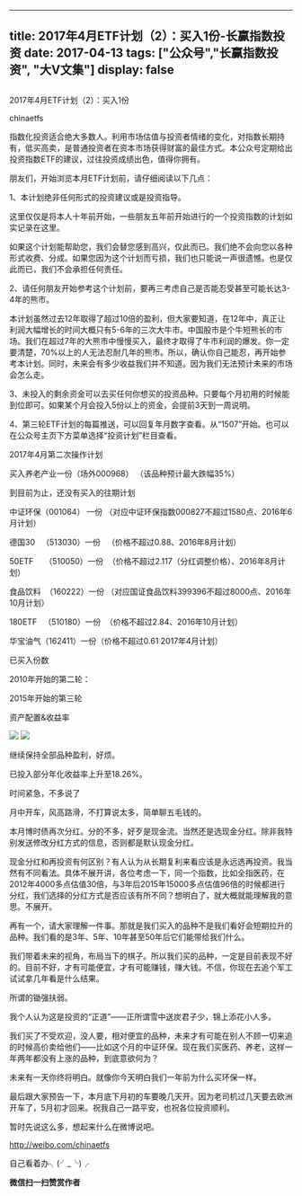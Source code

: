 
---
title:  2017年4月ETF计划（2）：买入1份-长赢指数投资
date: 2017-04-13
tags: ["公众号","长赢指数投资", "大V文集"]
display: false
---


## 



2017年4月ETF计划（2）：买入1份




chinaetfs




指数化投资适合绝大多数人。利用市场估值与投资者情绪的变化，对指数长期持有，低买高卖，是普通投资者在资本市场获得财富的最佳方式。本公众号定期给出投资指数ETF的建议，过往投资成绩出色，值得你拥有。






朋友们，开始浏览本月ETF计划前，请仔细阅读以下几点：



1、本计划绝非任何形式的投资建议或是投资指导。



这里仅仅是将本人十年前开始，一些朋友五年前开始进行的一个投资指数的计划如实记录在这里。



如果这个计划能帮助您，我们会替您感到高兴，仅此而已。我们绝不会向您以各种形式收费、分成。如果您因为这个计划而亏损，我们也只能说一声很遗憾。也是仅此而已，我们不会承担任何责任。



2、请任何朋友开始参考这个计划前，要再三考虑自己是否能忍受甚至可能长达3-4年的熊市。



本计划虽然过去12年取得了超过10倍的盈利，但大家要知道，在12年中，真正让利润大幅增长的时间大概只有5-6年的三次大牛市。中国股市是个牛短熊长的市场。我们在超过7年的大熊市中慢慢买入，最终才取得了牛市利润的爆发。你一定要清楚，70%以上的人无法忍耐几年的熊市。所以，确认你自己能忍，再开始参考本计划。同时，未来会有多少收益我们并不知道。因为我们无法预计未来的市场会怎么走。



3、未投入的剩余资金可以去买任何你想买的投资品种。只要每个月初用的时候能到位即可。如果某个月会投入5份以上的资金，会提前3天到一周说明。



4、第三轮ETF计划的每篇推送，可以回复年月数字查看。从“1507”开始。也可以在公众号主页下方菜单选择“投资计划”栏目查看。







2017年4月第二次操作计划



买入养老产业一份（场外000968） （该品种预计最大跌幅35%）







到目前为止，还没有买入的往期计划

中证环保（001064） 一份 （对应中证环保指数000827不超过1580点、2016年6月计划）

德国30&nbsp;&nbsp; （513030）一份&nbsp;&nbsp; （价格不超过0.88、2016年8月计划）



50ETF&nbsp;&nbsp;&nbsp;&nbsp; （510050）一份&nbsp; （价格不超过2.117（分红调整价格）、2016年8月计划）

食品饮料&nbsp; （160222）一份 （对应国证食品饮料399396不超过8000点、2016年10月计划）

180ETF&nbsp;&nbsp; （510180）一份&nbsp; （价格不超过2.84、2016年10月计划）



华宝油气（162411）一份（价格不超过0.61 2017年4月计划）







已买入份数

2010年开始的第二轮：





2015年开始的第三轮







资产配置&amp;收益率



<img data-s="300,640" data-type="png" src="http://mmbiz.qpic.cn/mmbiz_png/SEPick5M9xjO9oJJAbuvZc9icaO2cWtVKlAxP4DBx62I5OiarHeCwOO6YeYdyLvV1zCYqz2gN5og4lpEVoo0rPg3w/0?wx_fmt=png" data-ratio="1.3647058823529412" data-w="340"/>



<img data-s="300,640" data-type="png" src="http://mmbiz.qpic.cn/mmbiz_png/SEPick5M9xjO9oJJAbuvZc9icaO2cWtVKlggQh2Ddxjzb6icaJ58icbofbgFAFht0OLVgWTIHmK3fFNdZewHKElQ5w/0?wx_fmt=png" data-ratio="0.6074380165289256" data-w="484"/>



继续保持全部品种盈利，好烦。



已投入部分年化收益率上升至18.26%。







时间紧急，不多说了



月中开车，风高路滑，不打算说太多，简单聊五毛钱的。



本月博时债再次分红。分的不多，好歹是现金流。当然还是选现金分红。除非我特别发送修改分红方式的信息，否则都是默认现金分红。



现金分红和再投资有何区别？有人认为从长期复利来看应该是永远选再投资。我当然有不同看法。具体不展开讲，各位考虑一下，同一个指数，比如全指医药，在2012年4000多点估值30倍，与3年后2015年15000多点估值96倍的时候都进行分红，我们选择的分红方式是否应该有所不同？想明白了，就大概就能理解我的意思。不展开。



再有一个，请大家理解一件事。那就是我们买入的品种不是我们看好会短期拉升的品种。我们看的是3年、5年、10年甚至50年后它们能带给我们什么。



我们带着未来的视角，布局当下的棋子。所以我们买的品种，一定是目前表现不好的。目前不好，才有可能便宜，才有可能赚钱，赚大钱。不信，你现在去追个军工试试拿几年看是什么结果。



所谓的锄强扶弱。



我个人认为这是投资的“正道”——正所谓雪中送炭君子少，锦上添花小人多。



我们买了不受欢迎，没人要，相对便宜的品种，未来才有可能在别人不顾一切来追的时候高价卖给他们——比如这个月的中证环保。现在我们买医药、养老，这样一年两年都没有上涨的品种，到底意欲何为？



未来有一天你终将明白。就像你今天明白我们一年前为什么买环保一样。



最后跟大家预告一下，本月底下月初的车要晚几天开。因为老司机过几天要去欧洲开车了，5月初才回来。祝我自己一路平安，也祝各位投资顺利。



暂时先说这么多，想起来什么在微博说吧。



http://weibo.com/chinaetfs



自己看着办╮(╯_╰)╭


**微信扫一扫赞赏作者**













